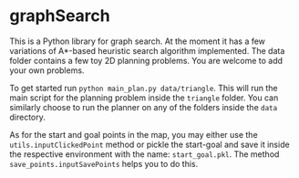# graphSearch
This is a Python library for graph search. At the moment it has a few
variations of A\*-based heuristic search algorithm implemented. The data folder
contains a few toy 2D planning problems. You are welcome to add your own
problems.

To get started run ``python main_plan.py data/triangle``. This will run the
main script for the planning problem inside the `triangle` folder. You can
similarly choose to run the planner on any of the folders inside the `data` directory.

As for the start and goal points in the map, you may either use the
`utils.inputClickedPoint` method or pickle the start-goal and save it inside
the respective environment with the name: `start_goal.pkl`. The method
`save_points.inputSavePoints` helps you to do this.
